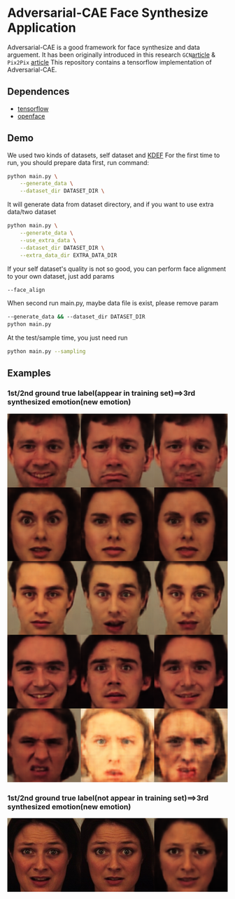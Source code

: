 # Adversarial-CAE Face Synthesize Application

Adversarial-CAE  is a good framework for face synthesize and data arguement. It has been originally introduced in this research `GCN`[article](https://arxiv.org/abs/1705.02887) & `Pix2Pix`
[article](https://arxiv.org/pdf/1611.07004v1.pdf)
This repository contains a tensorflow implementation of Adversarial-CAE.

## Dependences

* [tensorflow](https://www.tensorflow.org/)
* [openface](https://github.com/cmusatyalab/openface)

## Demo

We used two kinds of datasets, self dataset and [KDEF](http://www.emotionlab.se/resources/kdef)
For the first time to run, you should prepare data first, run command:
```bash
python main.py \
	--generate_data \
	--dataset_dir DATASET_DIR \
```
It will generate data from dataset directory, and if you want to use extra data/two dataset
```bash
python main.py \
	--generate_data \
	--use_extra_data \
	--dataset_dir DATASET_DIR \
	--extra_data_dir EXTRA_DATA_DIR
```
If your self dataset's quality is not so good, you can perform face alignment to your own dataset, just add params
```bash
--face_align
```
When second run main.py, maybe data file is exist, please remove param
```bash
--generate_data && --dataset_dir DATASET_DIR 
python main.py
```
At the test/sample time, you just need run
```bash
python main.py --sampling
```

## Examples
### 1st/2nd ground true label(appear in training set)==>3rd synthesized emotion(new emotion)
![](cae_examples1.png "CAE examples")
### 1st/2nd ground true label(not appear in training set)==>3rd synthesized emotion(new emotion)
![](cae_examples2.png "CAE examples")

